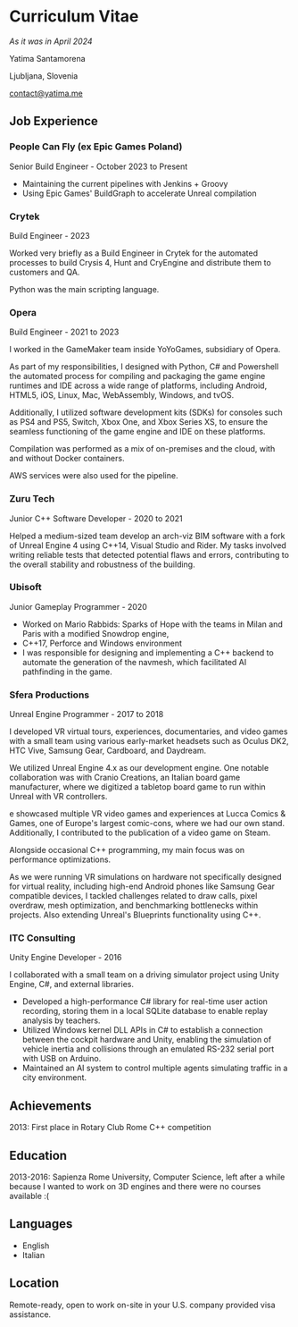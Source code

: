 # Curriculum Vitae

_As it was in April 2024_


Yatima Santamorena

Ljubljana, Slovenia

[contact@yatima.me](mailto:contact@yatima.me)

## Job Experience

### People Can Fly (ex Epic Games Poland)

Senior Build Engineer - October 2023 to Present

* Maintaining the current pipelines with Jenkins + Groovy
* Using Epic Games' BuildGraph to accelerate Unreal compilation

### Crytek

Build Engineer - 2023

Worked very briefly as a Build Engineer in Crytek for the automated processes to build Crysis 4,
Hunt and CryEngine and distribute them to customers and QA.

Python was the main scripting language.

### Opera

Build Engineer - 2021 to 2023

I worked in the GameMaker team inside YoYoGames, subsidiary of Opera.

As part of my responsibilities, I designed with Python, C# and Powershell the automated process
for compiling and packaging the game engine runtimes and IDE across a wide range of platforms, including Android, HTML5, iOS, Linux, Mac, WebAssembly,
Windows, and tvOS.

Additionally, I utilized software development kits (SDKs) for consoles such as
PS4 and PS5, Switch, Xbox One, and Xbox Series XS, to ensure the seamless functioning of the
game engine and IDE on these platforms.

Compilation was performed as a mix of on-premises and the cloud, with and without Docker
containers.

AWS services were also used for the pipeline.

### Zuru Tech

Junior C++ Software Developer - 2020 to 2021

Helped a medium-sized team develop an arch-viz BIM software with a fork of Unreal Engine 4 using C++14, Visual Studio and Rider.
My tasks involved writing reliable tests that detected potential flaws and errors, contributing to the
overall stability and robustness of the building.

### Ubisoft

Junior Gameplay Programmer - 2020

* Worked on Mario Rabbids: Sparks of Hope with the teams in Milan and Paris with a modified Snowdrop engine,
* C++17, Perforce and Windows environment
* I was responsible for designing and implementing a C++ backend to automate the generation of the navmesh, which facilitated AI pathfinding in the game.

### Sfera Productions

Unreal Engine Programmer - 2017 to 2018

 I developed VR virtual tours, experiences, documentaries, and video games with a small team
using various early-market headsets such as Oculus DK2, HTC Vive, Samsung Gear, Cardboard,
and Daydream.

We utilized Unreal Engine 4.x as our development engine.
One notable collaboration was with Cranio Creations, an Italian board game manufacturer, where
we digitized a tabletop board game to run within Unreal with VR controllers.

e showcased multiple VR video games and experiences at Lucca Comics & Games, one of
Europe's largest comic-cons, where we had our own stand.
Additionally, I contributed to the publication of a video game on Steam.

Alongside occasional C++ programming, my main focus was on performance optimizations.

As we were running VR simulations on hardware not specifically designed for virtual reality, including
high-end Android phones like Samsung Gear compatible devices, I tackled challenges related to
draw calls, pixel overdraw, mesh optimization, and benchmarking bottlenecks within projects. Also extending Unreal's Blueprints functionality using C++.

### ITC Consulting

Unity Engine Developer - 2016

I collaborated with a small team on a driving simulator project using Unity Engine, C#, and
external libraries.

* Developed a high-performance C# library for real-time user action recording, storing them in a
local SQLite database to enable replay analysis by teachers.
* Utilized Windows kernel DLL APIs in C# to establish a connection between the cockpit
hardware and Unity, enabling the simulation of vehicle inertia and collisions through an
emulated RS-232 serial port with USB on Arduino.
* Maintained an AI system to control multiple agents simulating traffic in a city environment.

## Achievements

2013: First place in Rotary Club Rome C++ competition

## Education

2013-2016: Sapienza Rome University, Computer Science, left after a while because I wanted to work on 3D engines and there were no courses available :(  

## Languages

* English
* Italian

## Location

Remote-ready, open to work on-site in your U.S. company provided visa assistance.




